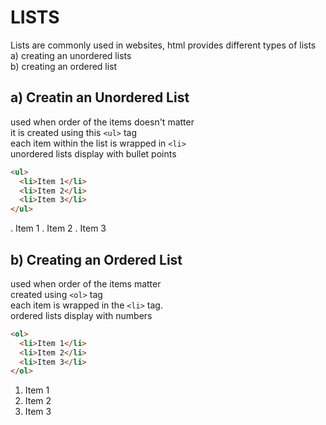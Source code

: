 # LISTS
Lists are commonly used in websites, html provides different types of lists
<br>  a) creating an unordered lists
<br>  b) creating an ordered list

## a) Creatin an Unordered List
used when order of the items doesn't matter
<br> it is created using this `<ul>` tag
<br> each item within the list is wrapped in `<li>`
<br> unordered lists display with bullet points
```html
<ul>
  <li>Item 1</li>
  <li>Item 2</li>
  <li>Item 3</li>
</ul>
```
. Item 1
. Item 2
. Item 3

## b) Creating an Ordered List
used when order of the items matter
<br> created using `<ol>` tag
<br> each item is wrapped in the `<li>` tag.
<br> ordered lists display with numbers
```html
<ol>
  <li>Item 1</li>
  <li>Item 2</li>
  <li>Item 3</li>
</ol>
```


1. Item 1
2. Item 2
3. Item 3
